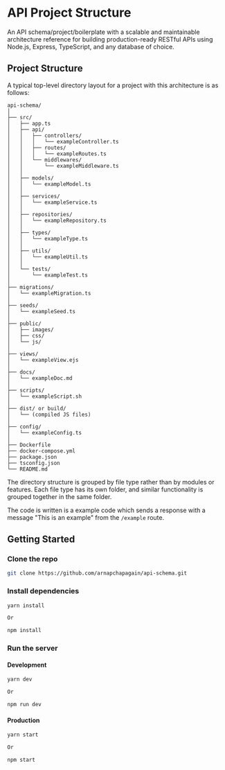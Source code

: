 # API Project Structure

An API schema/project/boilerplate with a scalable and maintainable architecture reference for building production-ready RESTful APIs using Node.js, Express, TypeScript, and any database of choice.

## Project Structure

A typical top-level directory layout for a project with this architecture is as follows:
```tree
api-schema/
│
├── src/
│   ├── app.ts
│   ├── api/
│   │   ├── controllers/
│   │   │   └── exampleController.ts
│   │   ├── routes/
│   │   │   └── exampleRoutes.ts
│   │   └── middlewares/
│   │       └── exampleMiddleware.ts
│   │
│   ├── models/
│   │   └── exampleModel.ts
│   │
│   ├── services/
│   │   └── exampleService.ts
│   │
│   ├── repositories/
│   │   └── exampleRepository.ts
│   │
│   ├── types/
│   │   └── exampleType.ts
│   │
│   ├── utils/
│   │   └── exampleUtil.ts
│   │
│   └── tests/
│       └── exampleTest.ts
│
├── migrations/
│   └── exampleMigration.ts
│
├── seeds/
│   └── exampleSeed.ts
│
├── public/
│   ├── images/
│   ├── css/
│   └── js/
│
├── views/
│   └── exampleView.ejs
│
├── docs/
│   └── exampleDoc.md
│
├── scripts/
│   └── exampleScript.sh
│
├── dist/ or build/
│   └── (compiled JS files)
│
├── config/
│   └── exampleConfig.ts
│
├── Dockerfile
├── docker-compose.yml
├── package.json
├── tsconfig.json
└── README.md
```

The directory structure is grouped by file type rather than by modules or features. Each file type has its own folder, and similar functionality is grouped together in the same folder.

The code is written is a example code which sends a response with a message "This is an example" from the `/example` route.

## Getting Started

### Clone the repo

```bash
git clone https://github.com/arnapchapagain/api-schema.git
```

### Install dependencies

```bash
yarn install 

Or

npm install
```

### Run the server

#### Development

```bash
yarn dev

Or 

npm run dev
```

#### Production

```bash
yarn start

Or 

npm start
```